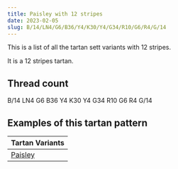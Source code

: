 ```yaml
---
title: Paisley with 12 stripes
date: 2023-02-05
slug: B/14/LN4/G6/B36/Y4/K30/Y4/G34/R10/G6/R4/G/14
---
```

This is a list of all the tartan sett variants with 12 stripes.

It is a 12 stripes tartan.


## Thread count
B/14 LN4 G6 B36 Y4 K30 Y4 G34 R10 G6 R4 G/14

## Examples of this tartan pattern

| Tartan Variants |
|---------------|
| [Paisley](/variants/b/14/ln4/g6/b36/y4/k30/y4/g34/r10/g6/r4/g/14-b304080-g008000-k000000-lne0e0e0-rc00000-yf0c000)||
